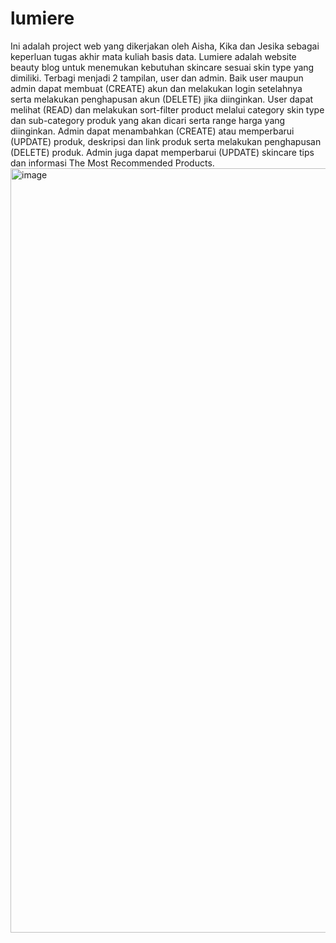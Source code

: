 # lumiere

Ini adalah project web yang dikerjakan oleh Aisha, Kika dan Jesika sebagai keperluan tugas akhir mata kuliah basis data.
Lumiere adalah website beauty blog untuk menemukan kebutuhan skincare sesuai skin type yang dimiliki.
Terbagi menjadi 2 tampilan, user dan admin.
Baik user maupun admin dapat membuat (CREATE) akun dan melakukan login setelahnya serta melakukan penghapusan akun (DELETE) jika diinginkan.
User dapat melihat (READ) dan melakukan sort-filter product melalui category skin type dan sub-category produk yang akan dicari serta range harga yang diinginkan.
Admin dapat menambahkan (CREATE) atau memperbarui (UPDATE) produk, deskripsi dan link produk serta melakukan penghapusan (DELETE) produk.
Admin juga dapat memperbarui (UPDATE) skincare tips dan informasi The Most Recommended Products. 
<br>
<img width="2545" height="1223" alt="image" src="https://github.com/user-attachments/assets/7f95e742-f262-412e-9b4d-a60bfbcd6e03" />

